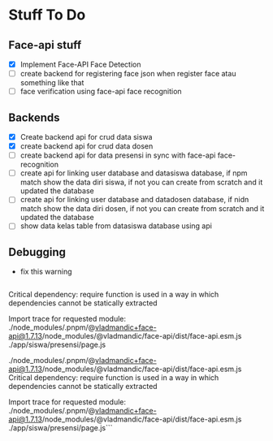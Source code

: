 # Stuff To Do

## Face-api stuff
- [x] Implement Face-API Face Detection 
- [ ] create backend for registering face json when register face atau something like that
- [ ] face verification using face-api face recognition

## Backends
- [x] Create backend api for crud data siswa
- [x] create backend api for crud data dosen
- [ ] create backend api for data presensi in sync with face-api face-recognition
- [ ] create api for linking user database and datasiswa database, 
      if npm match show the data diri siswa, if not you can create from scratch and it updated the database
- [ ] create api for linking user database and datadosen database, 
      if nidn match show the data diri dosen, if not you can create from scratch and it updated the database
- [ ] show data kelas table from datasiswa database using api

## Debugging
- fix this warning
  ```bash⚠ ./node_modules/.pnpm/@vladmandic+face-api@1.7.13/node_modules/@vladmandic/face-api/dist/face-api.esm.js
Critical dependency: require function is used in a way in which dependencies cannot be statically extracted

Import trace for requested module:
./node_modules/.pnpm/@vladmandic+face-api@1.7.13/node_modules/@vladmandic/face-api/dist/face-api.esm.js
./app/siswa/presensi/page.js

./node_modules/.pnpm/@vladmandic+face-api@1.7.13/node_modules/@vladmandic/face-api/dist/face-api.esm.js
Critical dependency: require function is used in a way in which dependencies cannot be statically extracted

Import trace for requested module:
./node_modules/.pnpm/@vladmandic+face-api@1.7.13/node_modules/@vladmandic/face-api/dist/face-api.esm.js
./app/siswa/presensi/page.js```